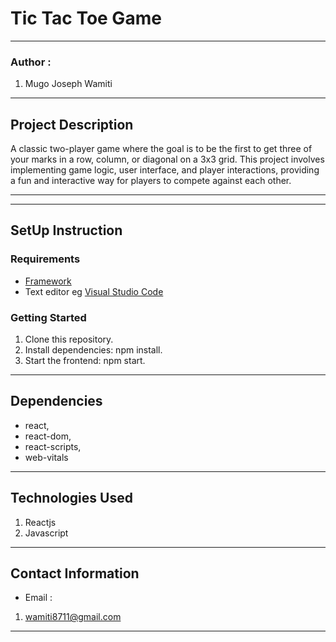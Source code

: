#   Tic Tac Toe Game
*****
### Author :
1. Mugo Joseph Wamiti 
****
## Project Description
A classic two-player game where the goal is to be the first to get three of your marks in a row, column, or diagonal on a 3x3 grid. This project involves implementing game logic, user interface, and player interactions, providing a fun and interactive way for players to compete against each other.

******
*****
## SetUp Instruction
### Requirements
* [Framework](https://legacy.reactjs.org/)
* Text editor eg [Visual Studio Code](https://code.visualstudio.com/download)


### Getting Started
1. Clone this repository.
2. Install dependencies: npm install.
3. Start the frontend: npm start.


*****
## Dependencies
- react,
- react-dom,
- react-scripts,
- web-vitals
*****
## Technologies Used
1. Reactjs
2. Javascript
*****
## Contact Information
* Email : 
1. wamiti8711@gmail.com
*****
